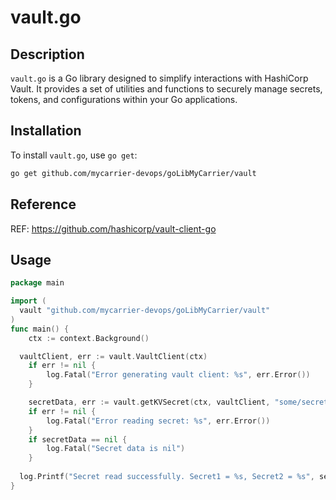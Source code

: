 # vault.go

## Description
`vault.go` is a Go library designed to simplify interactions with HashiCorp Vault. It provides a set of utilities and functions to securely manage secrets, tokens, and configurations within your Go applications.

## Installation
To install `vault.go`, use `go get`:
```sh
go get github.com/mycarrier-devops/goLibMyCarrier/vault
```

## Reference
REF: https://github.com/hashicorp/vault-client-go 

## Usage
``` go
package main

import (
  vault "github.com/mycarrier-devops/goLibMyCarrier/vault"
)
func main() {
	ctx := context.Background()

  vaultClient, err := vault.VaultClient(ctx)
	if err != nil {
		log.Fatal("Error generating vault client: %s", err.Error())
	}

	secretData, err := vault.getKVSecret(ctx, vaultClient, "some/secret/path", "SomeMountPoint")
	if err != nil {
		log.Fatal("Error reading secret: %s", err.Error())
	}
	if secretData == nil {
		log.Fatal("Secret data is nil")
	}
	
  log.Printf("Secret read successfully. Secret1 = %s, Secret2 = %s", secretData["Secret1"], secretData["Secret2"])
}

```